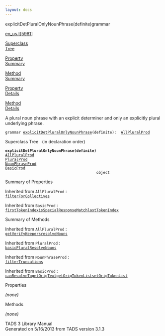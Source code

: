 ```yaml
---
layout: docs
---
```

<span class="title">explicitDetPluralOnlyNounPhrase(definite)</span><span class="type">grammar</span>

[en_us.t](../file/en_us.t.html)\[[5981](../source/en_us.t.html#5981)\]

[Superclass  
Tree](#_SuperClassTree_)

[Property  
Summary](#_PropSummary_)

[Method  
Summary](#_MethodSummary_)

[Property  
Details](#_Properties_)

[Method  
Details](#_Methods_)



A plural noun phrase with an explicit determiner and only an explicitly
plural underlying phrase.

`grammar `<span class="gramalt">[`explicitDetPluralOnlyNounPhrase`](../object/explicitDetPluralOnlyNounPhrase.html)`(definite)`</span>` :   `[`AllPluralProd`](../object/AllPluralProd.html)



<span id="_SuperClassTree_"></span>



<span class="hdln">Superclass Tree</span>   (in declaration order)



**`explicitDetPluralOnlyNounPhrase(definite)`**  
[`AllPluralProd`](../object/AllPluralProd.html)  
[`PluralProd`](../object/PluralProd.html)  
[`NounPhraseProd`](../object/NounPhraseProd.html)  
[`BasicProd`](../object/BasicProd.html)  
`                                         object`  
<span id="_PropSummary_"></span>



<span class="hdln">Summary of Properties</span>  





Inherited from `AllPluralProd` :  
[`filterForCollectives`](../object/AllPluralProd.html#filterForCollectives)





Inherited from `BasicProd` :  
[`firstTokenIndex`](../object/BasicProd.html#firstTokenIndex)[`isSpecialResponseMatch`](../object/BasicProd.html#isSpecialResponseMatch)[`lastTokenIndex`](../object/BasicProd.html#lastTokenIndex)

<span id="_MethodSummary_"></span>



<span class="hdln">Summary of Methods</span>  





Inherited from `AllPluralProd` :  
[`getVerifyKeepers`](../object/AllPluralProd.html#getVerifyKeepers)[`resolveNouns`](../object/AllPluralProd.html#resolveNouns)

Inherited from `PluralProd` :  
[`basicPluralResolveNouns`](../object/PluralProd.html#basicPluralResolveNouns)

Inherited from `NounPhraseProd` :  
[`filterTruncations`](../object/NounPhraseProd.html#filterTruncations)

Inherited from `BasicProd` :  
[`canResolveTo`](../object/BasicProd.html#canResolveTo)[`getOrigText`](../object/BasicProd.html#getOrigText)[`getOrigTokenList`](../object/BasicProd.html#getOrigTokenList)[`setOrigTokenList`](../object/BasicProd.html#setOrigTokenList)

<span id="_Properties_"></span>



<span class="hdln">Properties</span>  



*(none)* <span id="_Methods_"></span>



<span class="hdln">Methods</span>  



*(none)*



TADS 3 Library Manual  
Generated on 5/16/2013 from TADS version 3.1.3



